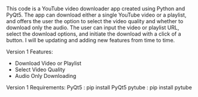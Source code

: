 This code is a YouTube video downloader app created using Python and PyQt5. The app can download either a single YouTube video or a playlist, and offers the user the option to select the video quality and whether to download only the audio. The user can input the video or playlist URL, select the download options, and initiate the download with a click of a button. I will be updating and adding new features from time to time.

Version 1 Features:

- Download Video or Playlist
- Select Video Quality
- Audio Only Downloading

Version 1 Requirements:
PyQt5 : pip install PyQt5
pytube : pip install pytube
